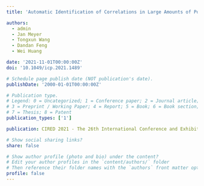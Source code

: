 ```yaml
---
title: 'Automatic Identification of Correlations in Large Amounts of Power Quality Data from Long-Term Measurement Campaigns'

authors:
  - admin
  - Jan Meyer
  - Tongxun Wang
  - Dandan Feng
  - Wei Huang

date: '2021-11-01T00:00:00Z'
doi: '10.1049/icp.2021.1489'

# Schedule page publish date (NOT publication's date).
publishDate: '2000-01-01T00:00:00Z'

# Publication type.
# Legend: 0 = Uncategorized; 1 = Conference paper; 2 = Journal article;
# 3 = Preprint / Working Paper; 4 = Report; 5 = Book; 6 = Book section;
# 7 = Thesis; 8 = Patent
publication_types: ['1']

publication: CIRED 2021 - The 26th International Conference and Exhibition on Electricity Distribution

# Show social sharing links?
share: false

# Show author profile (photo and bio) under the content?
# Edit your author profiles in the `content/authors/` folder
# Then reference their folder names with the `authors` front matter option above
profile: false
---
```

